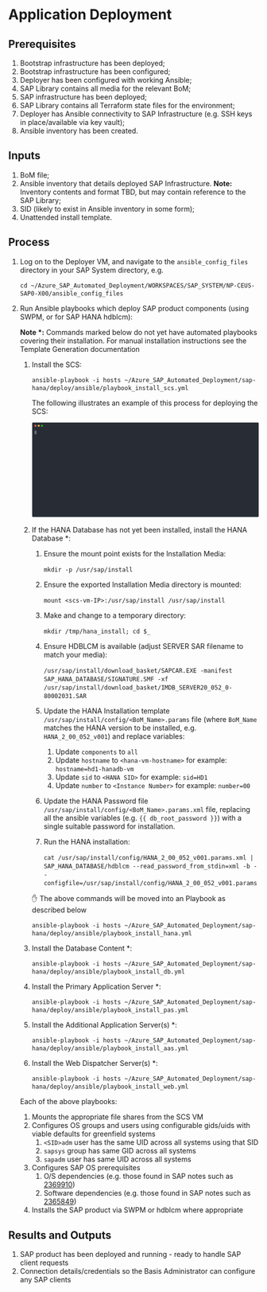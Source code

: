 # Application Deployment

## Prerequisites

1. Bootstrap infrastructure has been deployed;
1. Bootstrap infrastructure has been configured;
1. Deployer has been configured with working Ansible;
1. SAP Library contains all media for the relevant BoM;
1. SAP infrastructure has been deployed;
1. SAP Library contains all Terraform state files for the environment;
1. Deployer has Ansible connectivity to SAP Infrastructure (e.g. SSH keys in place/available via key vault);
1. Ansible inventory has been created.

## Inputs

1. BoM file;
1. Ansible inventory that details deployed SAP Infrastructure. **Note:** Inventory contents and format TBD, but may contain reference to the SAP Library;
1. SID (likely to exist in Ansible inventory in some form);
1. Unattended install template.

## Process

1. Log on to the Deployer VM, and navigate to the `ansible_config_files` directory in your SAP System directory, e.g.

   ```shell
   cd ~/Azure_SAP_Automated_Deployment/WORKSPACES/SAP_SYSTEM/NP-CEUS-SAP0-X00/ansible_config_files
   ```

1. Run Ansible playbooks which deploy SAP product components (using SWPM, or for SAP HANA hdblcm):

   __Note *:__ Commands marked below do not yet have automated playbooks covering their installation. For manual installation instructions see the Template Generation documentation

   1. Install the SCS:

      ```shell
      ansible-playbook -i hosts ~/Azure_SAP_Automated_Deployment/sap-hana/deploy/ansible/playbook_install_scs.yml
      ```

      The following illustrates an example of this process for deploying the SCS:

      ![Recording of SCS Deployment](../demos/scs_deployment.svg)


   1. If the HANA Database has not yet been installed, install the HANA Database \*:

      1. Ensure the mount point exists for the Installation Media:

         `mkdir -p /usr/sap/install`

      1. Ensure the exported Installation Media directory is mounted:

         `mount <scs-vm-IP>:/usr/sap/install /usr/sap/install`

      1. Make and change to a temporary directory:

         `mkdir /tmp/hana_install; cd $_`

      1. Ensure HDBLCM is available (adjust SERVER SAR filename to match your media):

         `/usr/sap/install/download_basket/SAPCAR.EXE -manifest SAP_HANA_DATABASE/SIGNATURE.SMF -xf /usr/sap/install/download_basket/IMDB_SERVER20_052_0-80002031.SAR`

      1. Update the HANA Installation template `/usr/sap/install/config/<BoM_Name>.params` file (where `BoM_Name` matches the HANA version to be installed, e.g. `HANA_2_00_052_v001`) and replace variables:
         1. Update `components` to `all`
         1. Update `hostname` to `<hana-vm-hostname>` for example: `hostname=hd1-hanadb-vm`
         1. Update `sid` to `<HANA SID>` for example: `sid=HD1`
         1. Update `number` to `<Instance Number>` for example: `number=00`

      1. Update the HANA Password file `/usr/sap/install/config/<BoM_Name>.params.xml` file, replacing all the ansible variables (e.g. `{{ db_root_password }}`) with a single suitable password for installation.

      1. Run the HANA installation:

         `cat /usr/sap/install/config/HANA_2_00_052_v001.params.xml | SAP_HANA_DATABASE/hdblcm --read_password_from_stdin=xml -b --configfile=/usr/sap/install/config/HANA_2_00_052_v001.params`

      :hand: The above commands will be moved into an Playbook as described below

      ```shell
      ansible-playbook -i hosts ~/Azure_SAP_Automated_Deployment/sap-hana/deploy/ansible/playbook_install_hana.yml
      ```

   1. Install the Database Content \*:

      ```shell
      ansible-playbook -i hosts ~/Azure_SAP_Automated_Deployment/sap-hana/deploy/ansible/playbook_install_db.yml
      ```

   1. Install the Primary Application Server \*:

      ```shell
      ansible-playbook -i hosts ~/Azure_SAP_Automated_Deployment/sap-hana/deploy/ansible/playbook_install_pas.yml
      ```

   1. Install the Additional Application Server(s) \*:

      ```shell
      ansible-playbook -i hosts ~/Azure_SAP_Automated_Deployment/sap-hana/deploy/ansible/playbook_install_aas.yml
      ```

   1. Install the Web Dispatcher Server(s) \*:

      ```shell
      ansible-playbook -i hosts ~/Azure_SAP_Automated_Deployment/sap-hana/deploy/ansible/playbook_install_web.yml
      ```

   Each of the above playbooks:

      1. Mounts the appropriate file shares from the SCS VM
      1. Configures OS groups and users using configurable gids/uids with viable defaults for greenfield systems
         1. `<SID>adm` user has the same UID across all systems using that SID
         1. `sapsys` group has same GID across all systems
         1. `sapadm` user has same UID across all systems
      1. Configures SAP OS prerequisites
         1. O/S dependencies (e.g. those found in SAP notes such as [2369910](https://launchpad.support.sap.com/#/notes/2369910))
         1. Software dependencies (e.g. those found in SAP notes such as [2365849](https://launchpad.support.sap.com/#/notes/2365849))
      1. Installs the SAP product via SWPM or hdblcm where appropriate

## Results and Outputs

1. SAP product has been deployed and running - ready to handle SAP client requests
1. Connection details/credentials so the Basis Administrator can configure any SAP clients
